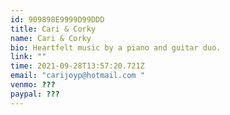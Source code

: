 ```yaml
---
id: 909898E9999D99DDD
title: Cari & Corky
name: Cari & Corky
bio: Heartfelt music by a piano and guitar duo.
link: ""
time: 2021-09-28T13:57:20.721Z
email: "carijoyp@hotmail.com "
venmo: ???
paypal: ???
---
```

